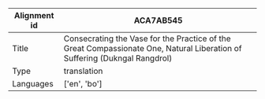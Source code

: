 |Alignment id | ACA7AB545
| --- | --- 
|Title | Consecrating the Vase for the Practice of the Great Compassionate One, Natural Liberation of Suffering (Dukngal Rangdrol) 
|Type | translation
|Languages | ['en', 'bo']